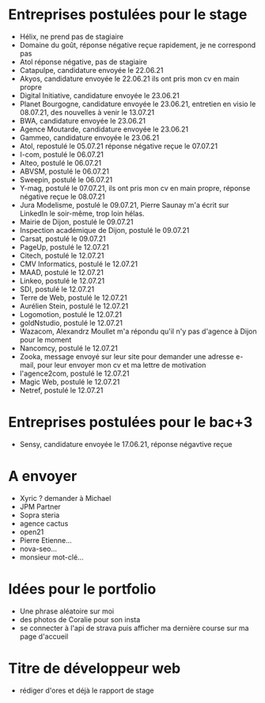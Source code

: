 # Entreprises postulées pour le stage

- Hélix, ne prend pas de stagiaire
- Domaine du goût, réponse négative reçue rapidement, je ne correspond pas
- Atol réponse négative, pas de stagiaire
- Catapulpe, candidature envoyée le 22.06.21
- Akyos, candidature envoyée le 22.06.21 ils ont pris mon cv en main propre
- Digital Initiative, candidature envoyée le 23.06.21
- Planet Bourgogne, candidature envoyée le 23.06.21, entretien en visio le  08.07.21, des nouvelles à venir le 13.07.21
- BWA, candidature envoyée le 23.06.21
- Agence Moutarde, candidature envoyée le 23.06.21
- Gammeo, candidature envoyée le 23.06.21
- Atol, repostulé le 05.07.21 réponse négative reçue le 07.07.21
- I-com, postulé le 06.07.21
- Alteo, postulé le 06.07.21
- ABVSM, postulé le 06.07.21
- Sweepin, postulé le 06.07.21
- Y-mag, postulé le 07.07.21, ils ont pris mon cv en main propre, réponse négative reçue le 08.07.21
- Jura Modelisme, postulé le 09.07.21, Pierre Saunay m'a écrit sur LinkedIn le soir-même, trop loin hélas.
- Mairie de Dijon, postulé le 09.07.21
- Inspection académique de Dijon, postulé le 09.07.21
- Carsat, postulé le 09.07.21
- PageUp, postulé le 12.07.21
- Citech, postulé le 12.07.21
- CMV Informatics, postulé le 12.07.21
- MAAD, postulé le 12.07.21
- Linkeo, postulé le 12.07.21
- SDI, postulé le 12.07.21
- Terre de Web, postulé le 12.07.21
- Aurélien Stein, postulé le 12.07.21
- Logomotion, postulé le 12.07.21
- goldNstudio, postulé le 12.07.21
- Wazacom, Alexandrz Moullet m'a répondu qu'il n'y pas d'agence à Dijon pour le moment
- Nancomcy, postulé le 12.07.21
- Zooka, message envoyé sur leur site pour demander une adresse e-mail, pour leur envoyer mon cv et ma lettre de motivation
- l'agence2com, postulé le 12.07.21
- Magic Web, postulé le 12.07.21
- Netref, postulé le 12.07.21

# Entreprises postulées pour le bac+3

- Sensy, candidature envoyée le 17.06.21, réponse négavtive reçue

# A envoyer

- Xyric ? demander à Michael
- JPM Partner
- Sopra steria
- agence cactus
- open21
- Pierre Etienne...
- nova-seo...
- monsieur mot-clé...

# Idées pour le portfolio

- Une phrase aléatoire sur moi
- des photos de Coralie pour son insta
- se connecter à l'api de strava puis afficher ma dernière course sur ma page d'accueil

# Titre de développeur web

- rédiger d'ores et déjà le rapport de stage 
